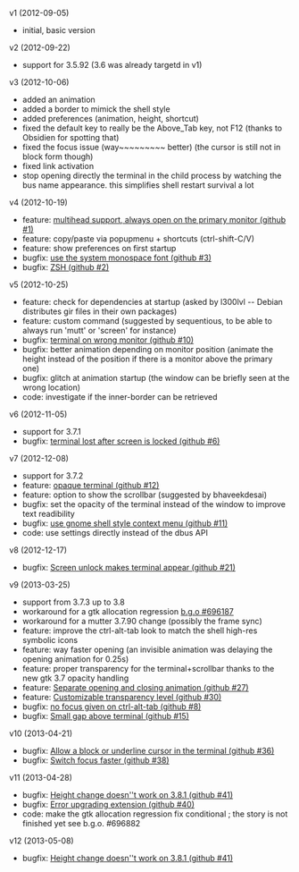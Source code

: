 v1 (2012-09-05)
- initial, basic version

v2 (2012-09-22)
- support for 3.5.92 (3.6 was already targetd in v1)

v3 (2012-10-06)
- added an animation
- added a border to mimick the shell style
- added preferences (animation, height, shortcut)
- fixed the default key to really be the Above_Tab key, not F12 (thanks to Obsidien for spotting that)
- fixed the focus issue (way~~~~~~~~~ better) (the cursor is still not in block form though)
- fixed link activation
- stop opening directly the terminal in the child process by watching the bus name appearance.
  this simplifies shell restart survival a lot

v4 (2012-10-19)
- feature: [multihead support, always open on the primary monitor (github #1)](https://github.com/zzrough/gs-extensions-drop-down-terminal/issues/1)
- feature: copy/paste via popupmenu + shortcuts (ctrl-shift-C/V)
- feature: show preferences on first startup
- bugfix: [use the system monospace font (github #3)](https://github.com/zzrough/gs-extensions-drop-down-terminal/issues/3)
- bugfix: [ZSH (github #2)](https://github.com/zzrough/gs-extensions-drop-down-terminal/issues/2)

v5 (2012-10-25)
- feature: check for dependencies at startup (asked by l300lvl -- Debian distributes gir files in their own packages)
- feature: custom command (suggested by sequentious, to be able to always run 'mutt' or 'screen' for instance)
- bugfix: [terminal on wrong monitor (github #10)](https://github.com/zzrough/gs-extensions-drop-down-terminal/issues/10)
- bugfix: better animation depending on monitor position (animate the height instead of the position if there is a monitor above the primary one)
- bugfix: glitch at animation startup (the window can be briefly seen at the wrong location)
- code: investigate if the inner-border can be retrieved

v6 (2012-11-05)
- support for 3.7.1
- bugfix: [terminal lost after screen is locked (github #6)](https://github.com/zzrough/gs-extensions-drop-down-terminal/issues/6)

v7 (2012-12-08)
- support for 3.7.2
- feature: [opaque terminal (github #12)](https://github.com/zzrough/gs-extensions-drop-down-terminal/issues/12)
- feature: option to show the scrollbar (suggested by bhaveekdesai)
- bugfix: set the opacity of the terminal instead of the window to improve text readibility
- bugfix: [use gnome shell style context menu (github #11)](https://github.com/zzrough/gs-extensions-drop-down-terminal/issues/11)
- code: use settings directly instead of the dbus API

v8 (2012-12-17)
- bugfix: [Screen unlock makes terminal appear (github #21)](https://github.com/zzrough/gs-extensions-drop-down-terminal/issues/21)

v9 (2013-03-25)
- support from 3.7.3 up to 3.8
- workaround for a gtk allocation regression [b.g.o #696187](https://bugzilla.gnome.org/show_bug.cgi?id=696187)
- workaround for a mutter 3.7.90 change (possibly the frame sync)
- feature: improve the ctrl-alt-tab look to match the shell high-res symbolic icons
- feature: way faster opening (an invisible animation was delaying the opening animation for 0.25s)
- feature: proper transparency for the terminal+scrollbar thanks to the new gtk 3.7 opacity handling
- feature: [Separate opening and closing animation (github #27)](https://github.com/zzrough/gs-extensions-drop-down-terminal/issues/27)
- feature: [Customizable transparency level (github #30)](https://github.com/zzrough/gs-extensions-drop-down-terminal/issues/30)
- bugfix: [no focus given on ctrl-alt-tab (github #8)](https://github.com/zzrough/gs-extensions-drop-down-terminal/issues/8)
- bugfix: [Small gap above terminal (github #15)](https://github.com/zzrough/gs-extensions-drop-down-terminal/issues/15)

v10 (2013-04-21)
- bugfix: [Allow a block or underline cursor in the terminal (github #36)](https://github.com/zzrough/gs-extensions-drop-down-terminal/issues/36)
- bugfix: [Switch focus faster (github #38)](https://github.com/zzrough/gs-extensions-drop-down-terminal/issues/38)

v11 (2013-04-28)
- bugfix: [Height change doesn''t work on 3.8.1 (github #41)](https://github.com/zzrough/gs-extensions-drop-down-terminal/issues/41)
- bugfix: [Error upgrading extension (github #40)](https://github.com/zzrough/gs-extensions-drop-down-terminal/issues/40)
- code: make the gtk allocation regression fix conditional ; the story is not finished yet see b.g.o. #696882

v12 (2013-05-08)
- bugfix: [Height change doesn''t work on 3.8.1 (github #41)](https://github.com/zzrough/gs-extensions-drop-down-terminal/issues/41)
